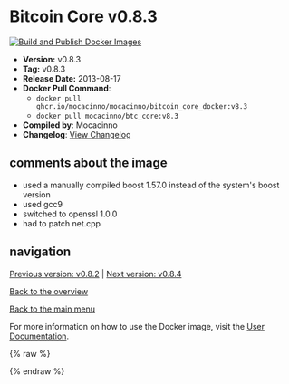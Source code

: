 # Bitcoin Core v0.8.3

[![Build and Publish Docker Images](https://github.com/mocacinno/bitcoin_core_docker/actions/workflows/build-and-publish.yml/badge.svg?branch=v8.3)](https://github.com/mocacinno/bitcoin_core_docker/actions/workflows/build-and-publish.yml)

- **Version:** v0.8.3
- **Tag:** v0.8.3
- **Release Date:** 2013-08-17
- **Docker Pull Command**:
  - `docker pull ghcr.io/mocacinno/mocacinno/bitcoin_core_docker:v8.3`
  - `docker pull mocacinno/btc_core:v8.3`
- **Compiled by**: Mocacinno
- **Changelog**: [View Changelog](https://github.com/bitcoin/bitcoin/blob/v0.8.3/doc/release-notes.md)

## comments about the image

- used a manually compiled boost 1.57.0 instead of the system's boost version
- used gcc9
- switched to openssl 1.0.0
- had to patch net.cpp

## navigation

[Previous version: v0.8.2](./v8.2.md) | [Next version: v0.8.4](./v8.4.md)

[Back to the overview](./Readme.md)

[Back to the main menu](../Readme.md)

For more information on how to use the Docker image, visit the [User Documentation](../userdocs/Readme.md).

<!-- Google tag (gtag.js) -->
{% raw %}
<script async src="https://www.googletagmanager.com/gtag/js?id=G-BPC6NC6FF9"></script>
<script>
  window.dataLayer = window.dataLayer || [];
  function gtag(){dataLayer.push(arguments);}
  gtag('js', new Date());
  gtag('config', 'G-BPC6NC6FF9');
</script>
{% endraw %}

